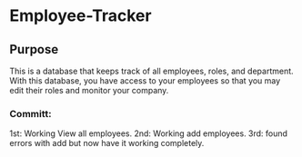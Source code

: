 # Employee-Tracker

## Purpose
This is a database that keeps track of all employees, roles, and department. With this database, you have access to your employees so that you may edit their roles and monitor your company.

### Committ: 
1st: Working View all employees.
2nd: Working add employees.
3rd: found errors with add but now have it working completely.

